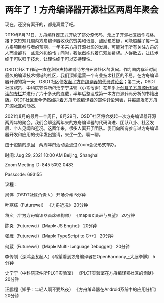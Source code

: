 # 两年了！方舟编译器开源社区两周年聚会

现在，还没有离开的，都是真爱了吧。

2019年8月31日，方舟编译器正式开放了部分源代码，走上了开源社区运作的路。接下来短短几周内方舟编译器收获的赞美和诋毁、鼓励和质疑，可能超越了每一位方舟项目参与者的预期。一年多来方舟开源社区的发展，可能对于所有关注方舟的人而言都有一些意外和惋惜；同时，我依然抱有着乐观和希望。人群散去，让技术终于可以归于技术，让理性终于可以支持理性。

OSDT社区工作组一直在积极支持和辅助方舟开源社区的发展。作为国内存活时间最久的编译技术领域的社区，我们深知运营一个专业技术社区的不易。在方舟编译器开源的第一天，OSDT社区便[发起了方舟编译器的代码讨论会](https://mp.weixin.qq.com/s/g1g3gMMyaxzAwqjS0OTAVA)；第二天，OSDT社区成员、中科院软件所的史宁宁主管（小乖他爹）在知乎上[创建了方舟源代码阅读的专栏](https://mp.weixin.qq.com/s/Ik4V93A7XsdKk6rIWmToew)并进行了六十多天的连载，半年后整理成第一本方舟源代码分析的书籍出版。OSDT社区至今仍然[维护着方舟开源编译器的邮件讨论列表](https://mp.weixin.qq.com/s/znrmFkiZoiTz-SBnkfKfHQ)，并每周发布方舟开源社区的动态。

2021年8月的最后一个周日，8月29日，OSDT社区将会发起一次方舟编译器开源两周年的聚会。我们会聊这两年来的方舟编译器的代码演进、团队八卦、社区发展、个人见闻和近况。这两年来，很多人离开了团队。我们向所有参与过方舟编译器开发和应用的伙伴发出邀请，来坐一坐，聊一聊。

由于疫情的原因，两周年的活动会通过Zoom会议形式举办。


时间: Aug 29, 2021 10:00 AM Beijing, Shanghai

Zoom Meeting ID: 845 5392 0483

Passcode: 693155


议程：

吴伟（OSDT社区负责人）  开场介绍     5分钟

叶寒栋（Futurewei） 《方舟近况》  20分钟

蒋奕（华为方舟编译器首席架构师）  《maple c演进与展望》    20分钟

陈炎（Futurewei）《Maple JS Engine》  20分钟

张雁（Futurewei）《Maple TypeScript to C++》  20分钟

何葳（Futurewei）《Maple Multi-Language Debugger》  20分钟

李传钊（深鸿会发起人）《希望看到方舟编译器在OpenHarmony上大展拳脚》         5分钟

史宁宁（中科院软件所PLCT实验室）  《PLCT实验室在方舟编译器社区的贡献》     20分钟

汪鹏程（知乎：年轻人啊不要熬夜）  《方舟编译器在Android系统中的应用分析》    20分钟
